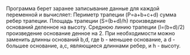 Программа берет заранее записывание данные для каждой переменной и вычисляет:
Периметр трапеции (P=a+b+c+d) сумма ребер трапеции.
Площадь трапеции (S=(b+d)/h) произведение оснований деленное на высоту.
Среднюю линию трапеции (l=(b+d)/2) произведение основание денное на 2.
При необходимости можно заменить длинны оснований b,d, где b - меньшее основание,
а d - большее основание, a,c, являющиеся длиннами ребер, и h - высоту.
